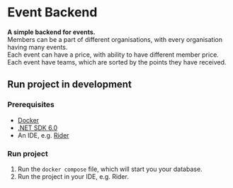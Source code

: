 # Event Backend
**A simple backend for events.**  
Members can be a part of different organisations, with every organisation having many events.  
Each event can have a price, with ability to have different member price.  
Each event have teams, which are sorted by the points they have received.  

## Run project in development

### Prerequisites
 - [Docker](https://www.docker.com/)
 - [.NET SDK 6.0](https://dotnet.microsoft.com/en-us/download/dotnet/6.0)
 - An IDE, e.g. [Rider](https://www.jetbrains.com/rider/)

### Run project
 1) Run the `docker compose` file, which will start you your database.  
 1) Run the project in your IDE, e.g. Rider.  
